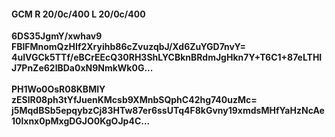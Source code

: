 #### GCM R 20/0c/400 L 20/0c/400
**6DS35JgmY/xwhav9**<br/>**FBlFMnomQzHIf2Xryihb86cZvuzqbJ/Xd6ZuYGD7nvY=**<br/>**4uIVGCk5TTf/eBCrEEcQ30RH3ShLYCBknBRdmJgHkn7Y+T6C1+87eLTHIJ7PnZe62lBDa0xN9NmkWk0G...**<br/><br/>
**PH1Wo0OsR08KBMIY**<br/>**zESlR08ph3tYfJuenKMcsb9XMnbSQphC42hg740uzMc=**<br/>**j5MqdBSb5epqybzCj83HTw87er6ssUTq4F8kGvny19xmdsMHfYaHzNcAe10lxnx0pMxgDGJO0KgOJp4C...**
